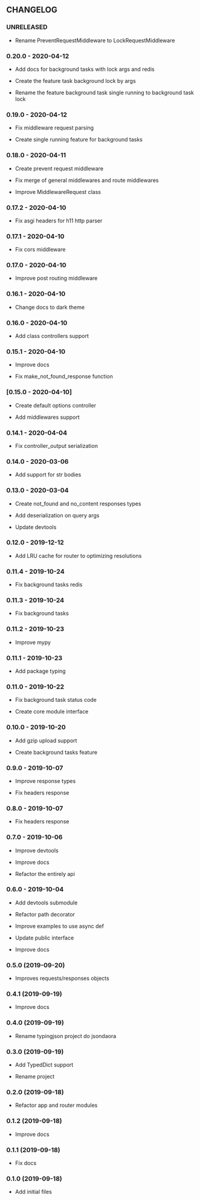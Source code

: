 ## CHANGELOG

### UNRELEASED

 - Rename PreventRequestMiddleware to LockRequestMiddleware

### 0.20.0 - 2020-04-12

 - Add docs for background tasks with lock args and redis

 - Create the feature task background lock by args

 - Rename the feature background task single running to background task lock

### 0.19.0 - 2020-04-12

 - Fix middleware request parsing

 - Create single running feature for background tasks

### 0.18.0 - 2020-04-11

 - Create prevent request middleware

 - Fix merge of general middlewares and route middlewares

 - Improve MiddlewareRequest class

### 0.17.2 - 2020-04-10

 - Fix asgi headers for h11 http parser

### 0.17.1 - 2020-04-10

 - Fix cors middleware

### 0.17.0 - 2020-04-10

 - Improve post routing middleware

### 0.16.1 - 2020-04-10

 - Change docs to dark theme

### 0.16.0 - 2020-04-10

 - Add class controllers support

### 0.15.1 - 2020-04-10

 - Improve docs

 - Fix make_not_found_response function

### [0.15.0 - 2020-04-10]

 - Create default options controller

 - Add middlewares support

### 0.14.1 - 2020-04-04

 - Fix controller_output serialization

### 0.14.0 - 2020-03-06

 - Add support for str bodies

### 0.13.0 - 2020-03-04

 - Create not_found and no_content responses types

 - Add deserialization on query args

 - Update devtools

### 0.12.0 - 2019-12-12

 - Add LRU cache for router to optimizing resolutions

### 0.11.4 - 2019-10-24

 - Fix background tasks redis

### 0.11.3 - 2019-10-24

 - Fix background tasks

### 0.11.2 - 2019-10-23

 - Improve mypy

### 0.11.1 - 2019-10-23

 - Add package typing

### 0.11.0 - 2019-10-22

 - Fix background task status code

 - Create core module interface

### 0.10.0 - 2019-10-20

 - Add gzip upload support

 - Create background tasks feature

### 0.9.0 - 2019-10-07

 - Improve response types

 - Fix headers response

### 0.8.0 - 2019-10-07

 - Fix headers response

### 0.7.0 - 2019-10-06

 - Improve devtools

 - Improve docs

 - Refactor the entirely api

### 0.6.0 - 2019-10-04

 - Add devtools submodule

 - Refactor path decorator

 - Improve examples to use async def

 - Update public interface

 - Improve docs


### 0.5.0 (2019-09-20)

 - Improves requests/responses objects


### 0.4.1 (2019-09-19)

 - Improve docs


### 0.4.0 (2019-09-19)

 - Rename typingjson project do jsondaora


### 0.3.0 (2019-09-19)

 - Add TypedDict support

 - Rename project


### 0.2.0 (2019-09-18)

 - Refactor app and router modules


### 0.1.2 (2019-09-18)

 - Improve docs


### 0.1.1 (2019-09-18)

 - Fix docs


### 0.1.0 (2019-09-18)

 - Add initial files
